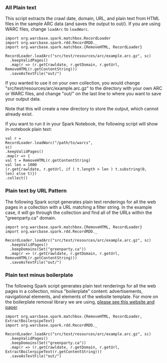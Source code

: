 ### All Plain text

This script extracts the crawl date, domain, URL, and plain text from HTML files in the sample ARC data (and saves the output to out/). If you are using WARC files, change `loadArc` to `loadWarc`.

```
import org.warcbase.spark.matchbox.RecordLoader
import org.warcbase.spark.rdd.RecordRDD._
import org.warcbase.spark.matchbox.{RemoveHTML, RecordLoader}

RecordLoader.loadArc("src/test/resources/arc/example.arc.gz", sc)
  .keepValidPages()
  .map(r => (r.getCrawldate, r.getDomain, r.getUrl, RemoveHTML(r.getContentString)))
  .saveAsTextFile("out/")
```

If you wanted to use it on your own collection, you would change "src/test/resources/arc/example.arc.gz" to the directory with your own ARC or WARC files, and change "out/" on the last line to where you want to save your output data.

Note that this will create a new directory to store the output, which cannot already exist.

If you want to run it in your Spark Notebook, the following script will show in-notebook plain text:

```
val r = 
RecordLoader.loadWarc("/path/to/warcs",
sc) 
.keepValidPages()
.map(r => { 
val t = RemoveHTML(r.getContentString) 
val len = 1000 
(r.getCrawldate, r.getUrl, if ( t.length > len ) t.substring(0, 
len) else t)}) 
.collect() 
```

### Plain text by URL Pattern

The following Spark script generates plain text renderings for all the web pages in a collection with a URL matching a filter string. In the example case, it will go through the collection and find all of the URLs within the "greenparty.ca" domain.

```
import org.warcbase.spark.matchbox.{RemoveHTML, RecordLoader}
import org.warcbase.spark.rdd.RecordRDD._

RecordLoader.loadArc("src/test/resources/arc/example.arc.gz", sc)
  .keepValidPages()
  .keepDomains(Set("greenparty.ca"))
  .map(r => (r.getCrawldate, r.getDomain, r.getUrl, RemoveHTML(r.getContentString)))
  .saveAsTextFile("out/")
```

### Plain text minus boilerplate

The following Spark script generates plain text renderings for all the web pages in a collection, minus "boilerplate" content: advertisements, navigational elements, and elements of the website template. For more on the boilerplate removal library we are using, [please see this website and paper](http://www.l3s.de/~kohlschuetter/boilerplate/).

```
import org.warcbase.spark.matchbox.{RemoveHTML, RecordLoader, ExtractBoilerpipeText}
import org.warcbase.spark.rdd.RecordRDD._

RecordLoader.loadArc("src/test/resources/arc/example.arc.gz", sc)
  .keepValidPages()
  .keepDomains(Set("greenparty.ca"))
  .map(r => (r.getCrawldate, r.getDomain, r.getUrl, ExtractBoilerpipeText(r.getContentString)))
  .saveAsTextFile("out/")
```